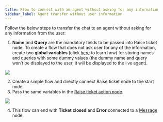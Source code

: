 ```yaml
---
title: Flow to connect with an agent without asking for any information from the user
sidebar_label: Agent transfer without user information
---
```


Follow the below steps to transfer the chat to an agent without asking for any information from the user:

1. **Name** and **Query** are the mandatory fields to be passed into Raise ticket node. To create a flow that does not ask user for any of the information, create two **global variables** (click [here](https://docs.yellow.ai/docs/platform_concepts/studio/build/bot-variables#3-create-a-variable) to learn how) for storing names and queries with some dummy values (the dummy name and query won’t be displayed to the user, it will be displayed to the live agent).

![](https://i.imgur.com/b2PcVD0.png)

2. Create a simple flow and directly connect Raise ticket node to the start node. 
3. Pass the same variables in the [Raise ticket action node](https://docs.yellow.ai/docs/platform_concepts/studio/build/nodes/action-nodes#17-raise-ticket).

![](https://i.imgur.com/ojL2BAU.png)

4. This flow can end with **Ticket closed** and **Error** connected to a [Message](https://docs.yellow.ai/docs/platform_concepts/studio/build/nodes/message-nodes) node. 
